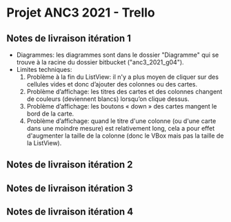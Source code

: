 # Projet ANC3 2021 - Trello

## Notes de livraison itération 1
- Diagrammes: les diagrammes sont dans le dossier "Diagramme" qui se trouve à la racine du dossier bitbucket ("anc3_2021_g04").
- Limites techniques: 
     1) Problème à la fin du ListView: il n'y a plus moyen de cliquer sur des cellules vides et donc d’ajouter des colonnes ou des cartes.
     2) Problème d’affichage: les titres des cartes et des colonnes changent de couleurs (deviennent blancs) lorsqu’on clique dessus.
     3) Problème d’affichage: les boutons « down » des cartes mangent le bord de la carte.
     4) Problème d’affichage: quand le titre d'une colonne (ou d'une carte dans une moindre mesure) est relativement long, cela a pour effet d'augmenter la taille de la colonne (donc le VBox mais pas la taille de la ListView).
     
## Notes de livraison itération 2

## Notes de livraison itération 3

## Notes de livraison itération 4


